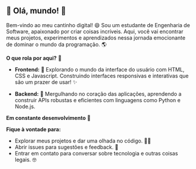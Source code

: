## 🚀  Olá, mundo!  👋

Bem-vindo ao meu cantinho digital! 😄  Sou um estudante de Engenharia de Software, apaixonado por criar coisas incríveis.  Aqui, você vai encontrar meus projetos, experimentos e aprendizados nessa jornada emocionante de dominar o mundo da programação. 🌎

**O que rola por aqui?** 🧐

* **Frontend:** 🎨  Explorando o mundo da interface do usuário com HTML, CSS e Javascript.  Construindo interfaces responsivas e interativas que são um prazer de usar! ✨

* **Backend:** 🧠  Mergulhando no coração das aplicações, aprendendo a construir APIs robustas e eficientes com linguagens como Python e Node.js.  


**Em constante desenvolvimento**  🌱

**Fique à vontade para:**

* Explorar meus projetos e dar uma olhada no código. 👨‍💻
* Abrir issues para sugestões e feedback. 💬
* Entrar em contato para conversar sobre tecnologia e outras coisas legais.  🤓

